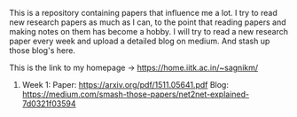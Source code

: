 This is a repository containing papers that influence me a lot. I try to read new research papers as much as I can, to the point that reading papers and making notes on them has become a hobby. I will try to read a new research paper every week and upload a detailed blog on medium. And stash up those blog's here.

This is the link to my homepage -> https://home.iitk.ac.in/~sagnikm/
1. Week 1:  Paper: https://arxiv.org/pdf/1511.05641.pdf Blog: https://medium.com/smash-those-papers/net2net-explained-7d0321f03594
